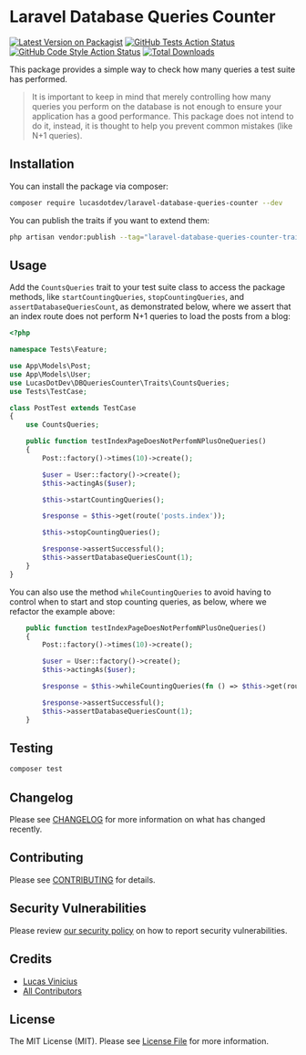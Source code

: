 # Laravel Database Queries Counter

[![Latest Version on Packagist](https://img.shields.io/packagist/v/lucasdotdev/laravel-database-queries-counter.svg?style=flat-square)](https://packagist.org/packages/lucasdotdev/laravel-database-queries-counter)
[![GitHub Tests Action Status](https://img.shields.io/github/workflow/status/lucasdotdev/laravel-database-queries-counter/run-tests?label=tests)](https://github.com/lucasdotdev/laravel-database-queries-counter/actions?query=workflow%3Arun-tests+branch%3Amain)
[![GitHub Code Style Action Status](https://img.shields.io/github/workflow/status/lucasdotdev/laravel-database-queries-counter/Check%20&%20fix%20styling?label=code%20style)](https://github.com/lucasdotdev/laravel-database-queries-counter/actions?query=workflow%3A"Check+%26+fix+styling"+branch%3Amain)
[![Total Downloads](https://img.shields.io/packagist/dt/lucasdotdev/laravel-database-queries-counter.svg?style=flat-square)](https://packagist.org/packages/lucasdotdev/laravel-database-queries-counter)

This package provides a simple way to check how many queries a test suite has performed.

> It is important to keep in mind that merely controlling how many queries you perform on the database is not enough to ensure your application has a good performance. This package does not intend to do it, instead, it is thought to help you prevent common mistakes (like N+1 queries).

## Installation

You can install the package via composer:

```bash
composer require lucasdotdev/laravel-database-queries-counter --dev
```

You can publish the traits if you want to extend them:

```bash
php artisan vendor:publish --tag="laravel-database-queries-counter-traits"
```

## Usage

Add the `CountsQueries` trait to your test suite class to access the package methods, like `startCountingQueries`, `stopCountingQueries`, and `assertDatabaseQueriesCount`, as demonstrated below, where we assert that an index route does not perform N+1 queries to load the posts from a blog:

```php
<?php

namespace Tests\Feature;

use App\Models\Post;
use App\Models\User;
use LucasDotDev\DBQueriesCounter\Traits\CountsQueries;
use Tests\TestCase;

class PostTest extends TestCase
{
    use CountsQueries;

    public function testIndexPageDoesNotPerfomNPlusOneQueries()
    {
        Post::factory()->times(10)->create();

        $user = User::factory()->create();
        $this->actingAs($user);

        $this->startCountingQueries();

        $response = $this->get(route('posts.index'));

        $this->stopCountingQueries();

        $response->assertSuccessful();
        $this->assertDatabaseQueriesCount(1);
    }
}
```

You can also use the method `whileCountingQueries` to avoid having to control when to start and stop counting queries, as below, where we refactor the example above:

```php
    public function testIndexPageDoesNotPerfomNPlusOneQueries()
    {
        Post::factory()->times(10)->create();

        $user = User::factory()->create();
        $this->actingAs($user);

        $response = $this->whileCountingQueries(fn () => $this->get(route('posts.index')));

        $response->assertSuccessful();
        $this->assertDatabaseQueriesCount(1);
    }
```

## Testing

```bash
composer test
```

## Changelog

Please see [CHANGELOG](CHANGELOG.md) for more information on what has changed recently.

## Contributing

Please see [CONTRIBUTING](.github/CONTRIBUTING.md) for details.

## Security Vulnerabilities

Please review [our security policy](../../security/policy) on how to report security vulnerabilities.

## Credits

- [Lucas Vinicius](https://github.com/lucasdotdev)
- [All Contributors](../../contributors)

## License

The MIT License (MIT). Please see [License File](LICENSE.md) for more information.
